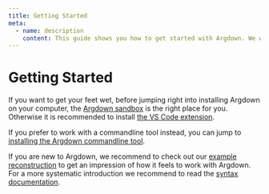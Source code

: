 ```yaml
---
title: Getting Started
meta:
  - name: description
    content: This guide shows you how to get started with Argdown. We will begin by installing the Argdown tools and then reconstruct a small example debate.
---
```


# Getting Started

If you want to get your feet wet, before jumping right into installing Argdown on your computer, the [Argdown sandbox](https://argdown.github.io/argdown/sandbox/) is the right place for you. Otherwise it is recommended to install [the VS Code extension](/guide/installing-the-vscode-extension.html).

If you prefer to work with a commandline tool instead, you can jump to [installing the Argdown commandline tool](/guide/installing-the-commandline-tool.html).

If you are new to Argdown, we recommend to check out our [example reconstruction](/guide/a-first-example.html) to get an impression of how it feels to work with Argdown. For a more systematic introduction we recommend to read the [syntax documentation](/syntax/).
